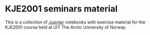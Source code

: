 # KJE2001 seminars material

This is a collection of [Jupyter] notebooks with exercise material
for the KJE2001 course held at UiT The Arctic University of Norway.

[Jupyter]: http://jupyter.readthedocs.org/
